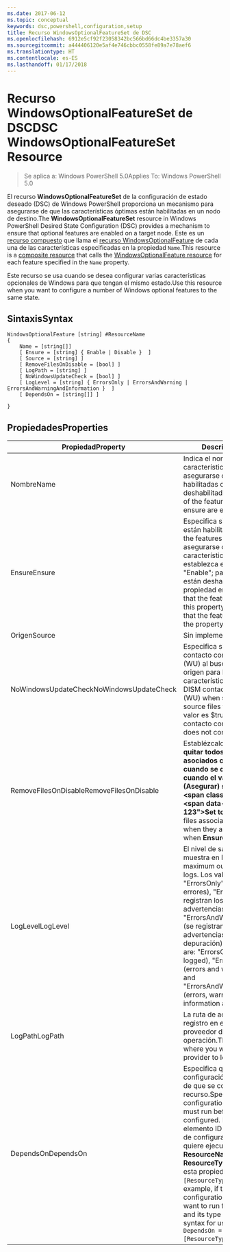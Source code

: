 ```yaml
---
ms.date: 2017-06-12
ms.topic: conceptual
keywords: dsc,powershell,configuration,setup
title: Recurso WindowsOptionalFeatureSet de DSC
ms.openlocfilehash: 6912e5cf92f23058342bc566bd66dc4be3357a30
ms.sourcegitcommit: a444406120e5af4e746cbbc0558fe89a7e78aef6
ms.translationtype: HT
ms.contentlocale: es-ES
ms.lasthandoff: 01/17/2018
---
```

# <a name="dsc-windowsoptionalfeatureset-resource"></a><span data-ttu-id="5eddb-103">Recurso WindowsOptionalFeatureSet de DSC</span><span class="sxs-lookup"><span data-stu-id="5eddb-103">DSC WindowsOptionalFeatureSet Resource</span></span>

> <span data-ttu-id="5eddb-104">Se aplica a: Windows PowerShell 5.0</span><span class="sxs-lookup"><span data-stu-id="5eddb-104">Applies To: Windows PowerShell 5.0</span></span>

<span data-ttu-id="5eddb-105">El recurso **WindowsOptionalFeatureSet** de la configuración de estado deseado (DSC) de Windows PowerShell proporciona un mecanismo para asegurarse de que las características óptimas están habilitadas en un nodo de destino.</span><span class="sxs-lookup"><span data-stu-id="5eddb-105">The **WindowsOptionalFeatureSet** resource in Windows PowerShell Desired State Configuration (DSC) provides a mechanism to ensure that optional features are enabled on a target node.</span></span> <span data-ttu-id="5eddb-106">Este es un [recurso compuesto](authoringResourceComposite.md) que llama el [recurso WindowsOptionalFeature](windowsOptionalFeatureResource.md) de cada una de las características especificadas en la propiedad `Name`.</span><span class="sxs-lookup"><span data-stu-id="5eddb-106">This resource is a [composite resource](authoringResourceComposite.md) that calls the [WindowsOptionalFeature resource](windowsOptionalFeatureResource.md) for each feature specified in the `Name` property.</span></span>

<span data-ttu-id="5eddb-107">Este recurso se usa cuando se desea configurar varias características opcionales de Windows para que tengan el mismo estado.</span><span class="sxs-lookup"><span data-stu-id="5eddb-107">Use this resource when you want to configure a number of Windows optional features to the same state.</span></span>

## <a name="syntax"></a><span data-ttu-id="5eddb-108">Sintaxis</span><span class="sxs-lookup"><span data-stu-id="5eddb-108">Syntax</span></span>

```
WindowsOptionalFeature [string] #ResourceName
{
    Name = [string[]]
    [ Ensure = [string] { Enable | Disable }  ]
    [ Source = [string] ] 
    [ RemoveFilesOnDisable = [bool] ]  
    [ LogPath = [string] ]
    [ NoWindowsUpdateCheck = [bool] ]
    [ LogLevel = [string] { ErrorsOnly | ErrorsAndWarning | ErrorsAndWarningAndInformation }  ]
    [ DependsOn = [string[]] ]
    
}
```

## <a name="properties"></a><span data-ttu-id="5eddb-109">Propiedades</span><span class="sxs-lookup"><span data-stu-id="5eddb-109">Properties</span></span>

|  <span data-ttu-id="5eddb-110">Propiedad</span><span class="sxs-lookup"><span data-stu-id="5eddb-110">Property</span></span>  |  <span data-ttu-id="5eddb-111">Descripción</span><span class="sxs-lookup"><span data-stu-id="5eddb-111">Description</span></span>   | 
|---|---| 
| <span data-ttu-id="5eddb-112">Nombre</span><span class="sxs-lookup"><span data-stu-id="5eddb-112">Name</span></span>| <span data-ttu-id="5eddb-113">Indica el nombre de las características que desea asegurarse de que están habilitadas o deshabilitadas.</span><span class="sxs-lookup"><span data-stu-id="5eddb-113">Indicates the name of the features that you want to ensure are enabled or disabled.</span></span>| 
| <span data-ttu-id="5eddb-114">Ensure</span><span class="sxs-lookup"><span data-stu-id="5eddb-114">Ensure</span></span>| <span data-ttu-id="5eddb-115">Especifica si las características están habilitadas.</span><span class="sxs-lookup"><span data-stu-id="5eddb-115">Specifies whether the features are enabled.</span></span> <span data-ttu-id="5eddb-116">Para asegurarse de que las características están habilitada, establezca esta propiedad en "Enable"; para asegurarse de que están deshabilitadas, establezca la propiedad en "Disable".</span><span class="sxs-lookup"><span data-stu-id="5eddb-116">To ensure that the features are enabled, set this property to "Enable" To ensure that the features are disabled, set the property to "Disable".</span></span>|
| <span data-ttu-id="5eddb-117">Origen</span><span class="sxs-lookup"><span data-stu-id="5eddb-117">Source</span></span>| <span data-ttu-id="5eddb-118">Sin implementar.</span><span class="sxs-lookup"><span data-stu-id="5eddb-118">Not implemented.</span></span>|
| <span data-ttu-id="5eddb-119">NoWindowsUpdateCheck</span><span class="sxs-lookup"><span data-stu-id="5eddb-119">NoWindowsUpdateCheck</span></span>| <span data-ttu-id="5eddb-120">Especifica si DISM se pone en contacto con Windows Update (WU) al buscar los archivos de origen para habilitar características.</span><span class="sxs-lookup"><span data-stu-id="5eddb-120">Specifies whether DISM contacts Windows Update (WU) when searching for the source files to enable features.</span></span> <span data-ttu-id="5eddb-121">Si el valor es $true, DISM no se pone en contacto con WU.</span><span class="sxs-lookup"><span data-stu-id="5eddb-121">If $true, DISM does not contact WU.</span></span>|
| <span data-ttu-id="5eddb-122">RemoveFilesOnDisable</span><span class="sxs-lookup"><span data-stu-id="5eddb-122">RemoveFilesOnDisable</span></span>| <span data-ttu-id="5eddb-123">Establézcalo en **$true** para quitar todos los archivos asociados con las características cuando se deshabiliten (es decir, cuando el valor de **Ensure** (Asegurar) sea "Absent").</span><span class="sxs-lookup"><span data-stu-id="5eddb-123">Set to **$true** to remove all files associated with the features when they are disabled (that is, when **Ensure** is set to "Absent").</span></span>|
| <span data-ttu-id="5eddb-124">LogLevel</span><span class="sxs-lookup"><span data-stu-id="5eddb-124">LogLevel</span></span>| <span data-ttu-id="5eddb-125">El nivel de salida máximo que se muestra en los registros.</span><span class="sxs-lookup"><span data-stu-id="5eddb-125">The maximum output level shown in the logs.</span></span> <span data-ttu-id="5eddb-126">Los valores aceptados son: "ErrorsOnly" (solo se registran los errores), "ErrorsAndWarning" (se registran los errores y las advertencias) y "ErrorsAndWarningAndInformation" (se registran los errores, las advertencias y la información de depuración).</span><span class="sxs-lookup"><span data-stu-id="5eddb-126">The accepted values are: "ErrorsOnly" (only errors are logged), "ErrorsAndWarning" (errors and warnings are logged), and "ErrorsAndWarningAndInformation" (errors, warnings, and debug information are logged).</span></span>|
| <span data-ttu-id="5eddb-127">LogPath</span><span class="sxs-lookup"><span data-stu-id="5eddb-127">LogPath</span></span>| <span data-ttu-id="5eddb-128">La ruta de acceso al archivo de registro en el que desea que el proveedor de recursos registre la operación.</span><span class="sxs-lookup"><span data-stu-id="5eddb-128">The path to a log file where you want the resource provider to log the operation.</span></span>| 
| <span data-ttu-id="5eddb-129">DependsOn</span><span class="sxs-lookup"><span data-stu-id="5eddb-129">DependsOn</span></span>| <span data-ttu-id="5eddb-130">Especifica que debe ejecutarse la configuración de otro recurso antes de que se configure este recurso.</span><span class="sxs-lookup"><span data-stu-id="5eddb-130">Specifies that the configuration of another resource must run before this resource is configured.</span></span> <span data-ttu-id="5eddb-131">Por ejemplo, si el elemento ID del bloque del script de configuración del recurso que quiere ejecutar primero es __ResourceName__ y su tipo es __ResourceType__, la sintaxis para usar esta propiedad es `DependsOn = "[ResourceType]ResourceName"`.</span><span class="sxs-lookup"><span data-stu-id="5eddb-131">For example, if the ID of the resource configuration script block that you want to run first is __ResourceName__ and its type is __ResourceType__, the syntax for using this property is `DependsOn = "[ResourceType]ResourceName"`.</span></span>| 
 




